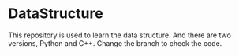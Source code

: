 # DataStructure
This repository is used to learn the data structure.
And there are two versions, Python and C++.
Change the branch to check the code.
